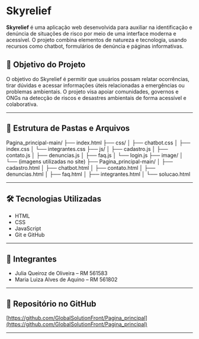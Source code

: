 # Skyrelief

**Skyrelief** é uma aplicação web desenvolvida para auxiliar na identificação e denúncia de situações de risco por meio de uma interface moderna e acessível. O projeto combina elementos de natureza e tecnologia, usando recursos como chatbot, formulários de denúncia e páginas informativas.

## 🎯 Objetivo do Projeto

O objetivo do Skyrelief é permitir que usuários possam relatar ocorrências, tirar dúvidas e acessar informações úteis relacionadas a emergências ou problemas ambientais. O projeto visa apoiar comunidades, governos e ONGs na detecção de riscos e desastres ambientais de forma acessível e colaborativa.

---

## 📁 Estrutura de Pastas e Arquivos

Pagina_principal-main/
├── index.html
├── css/
│ ├── chatbot.css
│ ├── index.css
│ └── integrantes.css
├── js/
│ ├── cadastro.js
│ ├── contato.js
│ ├── denuncias.js
│ ├── faq.js
│ └── login.js
├── image/
│ └── (imagens utilizadas no site)
├── Pagina_principal-main/
│ ├── cadastro.html
│ ├── chatbot.html
│ ├── contato.html
│ ├── denuncias.html
│ ├── faq.html
│ ├── integrantes.html
│ └── solucao.html


---

## 🛠️ Tecnologias Utilizadas

- HTML
- CSS
- JavaScript
- Git e GitHub

---

## 👥 Integrantes

- Julia Queiroz de Oliveira – RM 561583  
- Maria Luiza Alves de Aquino – RM 561802

---

## 🔗 Repositório no GitHub

[https://github.com/GlobalSolutionFront/Pagina_principal](https://github.com/GlobalSolutionFront/Pagina_principal)

---

